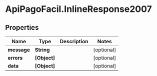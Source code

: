 # ApiPagoFacil.InlineResponse2007

## Properties

Name | Type | Description | Notes
------------ | ------------- | ------------- | -------------
**message** | **String** |  | [optional] 
**errors** | **[Object]** |  | [optional] 
**data** | **[Object]** |  | [optional] 


